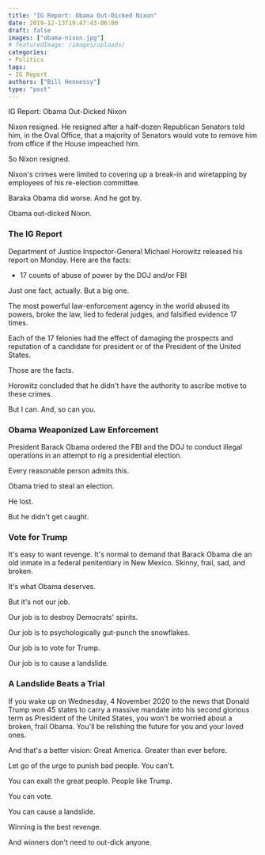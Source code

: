 ```yaml
---
title: "IG Report: Obama Out-Dicked Nixon"
date: 2019-12-13T19:47:43-06:00
draft: false
images: ["obama-nixon.jpg"]
# featuredImage: /images/uploads/
categories:
- Politics
tags:
- IG Report
authors: ["Bill Hennessy"]
type: "post"
---
```




IG Report: Obama Out-Dicked Nixon

Nixon resigned. He resigned after a half-dozen Republican Senators told him, in the Oval Office, that a majority of Senators would vote to remove him from office if the House impeached him. 

So Nixon resigned. 

Nixon's crimes were limited to covering up a break-in and wiretapping by employees of his re-election committee. 

Baraka Obama did worse. And he got by. 

Obama out-dicked Nixon.

### The IG Report

Department of Justice Inspector-General Michael Horowitz released his report on Monday. Here are the facts:

- 17 counts of abuse of power by the DOJ and/or FBI

Just one fact, actually. But a big one. 

The most powerful law-enforcement agency in the world abused its powers, broke the law, lied to federal judges, and falsified evidence 17 times. 

Each of the 17 felonies had the effect of damaging the prospects and reputation of a candidate for president or of the President of the United States.

Those are the facts. 

Horowitz concluded that he didn't have the authority to ascribe motive to these crimes. 

But I can. And, so can you.

### Obama Weaponized Law Enforcement

President Barack Obama ordered the FBI and the DOJ to conduct illegal operations in an attempt to rig a presidential election. 

Every reasonable person admits this. 

Obama tried to steal an election.

He lost.

But he didn't get caught. 

### Vote for Trump

It's easy to want revenge. It's normal to demand that Barack Obama die an old inmate in a federal penitentiary in New Mexico. Skinny, frail, sad, and broken.

It's what Obama deserves.

But it's not our job. 

Our job is to destroy Democrats' spirits. 

Our job is to psychologically gut-punch the snowflakes.

Our job is to vote for Trump.

Our job is to cause a landslide.

### A Landslide Beats a Trial

If you wake up on Wednesday, 4 November 2020 to the news that Donald Trump won 45 states to carry a massive mandate into his second glorious term as President of the United States, you won't be worried about a broken, frail Obama. You'll be relishing the future for you and your loved ones.

And that's a better vision: Great America. Greater than ever before. 

Let go of the urge to punish bad people. You can't. 

You can exalt the great people. People like Trump. 

You can vote. 

You can cause a landslide. 

Winning is the best revenge. 

And winners don't need to out-dick anyone. 